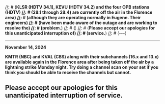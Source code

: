 [//]: # (---)
[//]: # (**December 28, 2021**)
[//]: # ()
[//]: # (**KLSR (HDTV 34.1), KEVU (HDTV 34.2) and the four OPB stations (HDTV)
[//]: # (28.1 through 28.4) are currently off the air in the Florence area)
[//]: # (although they are operating normally in Eugene.  Their engineers)
[//]: # (have been made aware of the outage and are working to resolve the)
[//]: # (problem.**)
[//]: # ()
[//]: # (**Please accept our apologies for this unanticipated interruption of)
[//]: # (service.**)
[//]: # (---)

---
**November 14, 2024**

**KMTR (NBC) and KVAL (CBS) along with their subchannels (16.x and
13.x) are available again in the Florence area after being taken off
the air by a lightning strike Monday night.  Try doing a channel scan
on your set if you think you should be able to receive the channels
but cannot.**

**Please accept our apologies for this unanticipated interruption of
service.**
---
